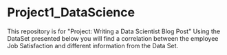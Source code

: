 # Project1_DataScience
This repository is for "Project: Writing a Data Scientist Blog Post" 
Using the DataSet presented below you will find a correlation between the employee Job Satisfaction and different information from the Data Set.

